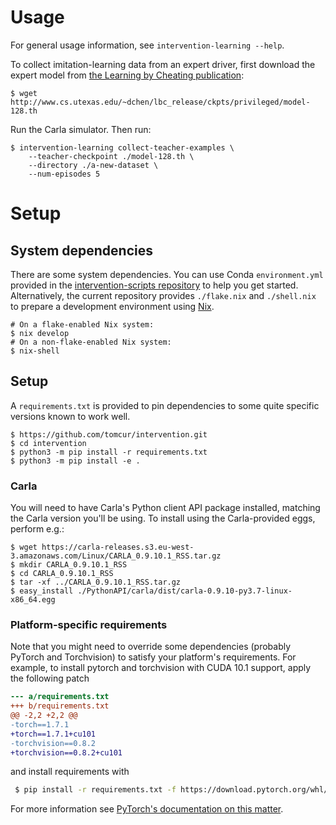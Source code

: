 # Usage
For general usage information, see `intervention-learning --help`.

To collect imitation-learning data from an expert driver, first download the expert model from [the Learning by Cheating publication](https://github.com/dotchen/LearningByCheating):

```shell
$ wget http://www.cs.utexas.edu/~dchen/lbc_release/ckpts/privileged/model-128.th
```

Run the Carla simulator. Then run:

```shell
$ intervention-learning collect-teacher-examples \
    --teacher-checkpoint ./model-128.th \
    --directory ./a-new-dataset \
    --num-episodes 5
```

# Setup
## System dependencies
There are some system dependencies.
You can use Conda `environment.yml` provided in the [intervention-scripts repository](https://github.com/beskhue/intervention-scripts) to help you get started.
Alternatively, the current repository provides `./flake.nix` and `./shell.nix` to prepare a development environment using [Nix](https://nixos.org).

```shell
# On a flake-enabled Nix system:
$ nix develop
# On a non-flake-enabled Nix system:
$ nix-shell
```

## Setup
A `requirements.txt` is provided to pin dependencies to some quite specific versions known to work well.

```shell
$ https://github.com/tomcur/intervention.git
$ cd intervention
$ python3 -m pip install -r requirements.txt
$ python3 -m pip install -e .
```

### Carla
You will need to have Carla's Python client API package installed, matching the Carla version you'll be using.
To install using the Carla-provided eggs, perform e.g.:

```shell
$ wget https://carla-releases.s3.eu-west-3.amazonaws.com/Linux/CARLA_0.9.10.1_RSS.tar.gz
$ mkdir CARLA_0.9.10.1_RSS
$ cd CARLA_0.9.10.1_RSS
$ tar -xf ../CARLA_0.9.10.1_RSS.tar.gz
$ easy_install ./PythonAPI/carla/dist/carla-0.9.10-py3.7-linux-x86_64.egg
```

### Platform-specific requirements
Note that you might need to override some dependencies (probably PyTorch and Torchvision) to satisfy your platform's requirements.
For example, to install pytorch and torchvision with CUDA 10.1 support, apply the following patch

```diff
--- a/requirements.txt
+++ b/requirements.txt
@@ -2,2 +2,2 @@
-torch==1.7.1
+torch==1.7.1+cu101
-torchvision==0.8.2
+torchvision==0.8.2+cu101
```

and install requirements with

```sh
 $ pip install -r requirements.txt -f https://download.pytorch.org/whl/torch_stable.html
```

For more information see [PyTorch's documentation on this matter](https://pytorch.org/get-started/previous-versions/).
